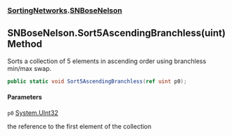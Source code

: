 ### [SortingNetworks](SortingNetworks.md 'SortingNetworks').[SNBoseNelson](SortingNetworks.SNBoseNelson.md 'SortingNetworks.SNBoseNelson')

## SNBoseNelson.Sort5AscendingBranchless(uint) Method

Sorts a collection of 5 elements in ascending order using branchless min/max swap.

```csharp
public static void Sort5AscendingBranchless(ref uint p0);
```
#### Parameters

<a name='SortingNetworks.SNBoseNelson.Sort5AscendingBranchless(uint).p0'></a>

`p0` [System.UInt32](https://docs.microsoft.com/en-us/dotnet/api/System.UInt32 'System.UInt32')

the reference to the first element of the collection